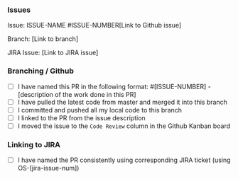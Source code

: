 ### Issues
Issue: ISSUE-NAME #ISSUE-NUMBER[Link to Github issue]

Branch: [Link to branch]

JIRA Issue: [Link to JIRA issue]

### Branching / Github
- [ ] I have named this PR in the following format: #[ISSUE-NUMBER] - [description of the work done in this PR]
- [ ] I have pulled the latest code from master and merged it into this branch
- [ ] I committed and pushed all my local code to this branch
- [ ] I linked to the PR from the issue description
- [ ] I moved the issue to the `Code Review` column in the Github Kanban board

### Linking to JIRA
- [ ] I have named the PR consistently using corresponding JIRA ticket (using OS-[jira-issue-num])
